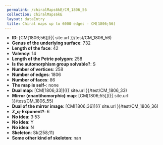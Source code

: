 ```yaml
--- 
 permalink: /chiralMaps6kE/CM_1806_56 
 collection: chiralMaps6kE
 layout: dataEntry
 title: Chiral maps up to 6000 edges - CM[1806;56]
---
```


- **ID**: [CM[1806;56]]({{ site.url }}/test/CM_1806_56)
- **Genus of the underlying surface**: 732
- **Length of the face**: 42
- **Valency**: 14
- **Length of the Petrie polygon**: 258
- **Is the automorphism group solvable?**: S
- **Number of vertices**: 258
- **Number of edges**: 1806
- **Number of faces**: 86
- **The map is self-**: none
- **Dual map**: [CM[1806;33]]({{ site.url }}/test/CM_1806_33)
- **Mirror (enantihomorphic) map**: [CM[1806;55]]({{ site.url }}/test/CM_1806_55)
- **Dual of the mirror image**: [CM[1806;36]]({{ site.url }}/test/CM_1806_36)
- **Z_q-Exponent?**: 6
- **No idea**:  3:53
- **No idea**: Y
- **No idea**: N
- **Skeleton**: Sk(258;11)
- **Some other kind of skeleton**: nan
